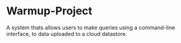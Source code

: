 # Warmup-Project

A system thats allows users to make queries using a command-line interface, to data uploaded to a cloud datastore.
